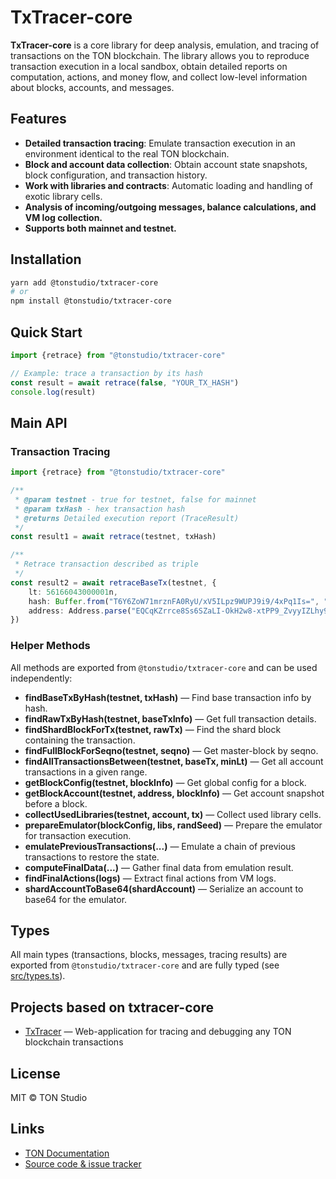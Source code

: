 # TxTracer-core

**TxTracer-core** is a core library for deep analysis, emulation, and tracing of transactions on the TON blockchain. The library allows you to reproduce transaction execution in a local sandbox, obtain detailed reports on computation, actions, and money flow, and collect low-level information about blocks, accounts, and messages.

## Features

- **Detailed transaction tracing**: Emulate transaction execution in an environment identical to the real TON blockchain.
- **Block and account data collection**: Obtain account state snapshots, block configuration, and transaction history.
- **Work with libraries and contracts**: Automatic loading and handling of exotic library cells.
- **Analysis of incoming/outgoing messages, balance calculations, and VM log collection.**
- **Supports both mainnet and testnet.**

## Installation

```bash
yarn add @tonstudio/txtracer-core
# or
npm install @tonstudio/txtracer-core
```

## Quick Start

```ts
import {retrace} from "@tonstudio/txtracer-core"

// Example: trace a transaction by its hash
const result = await retrace(false, "YOUR_TX_HASH")
console.log(result)
```

## Main API

### Transaction Tracing

```ts
import {retrace} from "@tonstudio/txtracer-core"

/**
 * @param testnet - true for testnet, false for mainnet
 * @param txHash - hex transaction hash
 * @returns Detailed execution report (TraceResult)
 */
const result1 = await retrace(testnet, txHash)

/**
 * Retrace transaction described as triple
 */
const result2 = await retraceBaseTx(testnet, {
    lt: 56166043000001n,
    hash: Buffer.from("T6Y6ZoW71mrznFA0RyU/xV5ILpz9WUPJ9i9/4xPq1Is=", "base64"),
    address: Address.parse("EQCqKZrrce8Ss6SZaLI-OkH2w8-xtPP9_ZvyyIZLhy9Hmpf8"),
})
```

### Helper Methods

All methods are exported from `@tonstudio/txtracer-core` and can be used independently:

- **findBaseTxByHash(testnet, txHash)** — Find base transaction info by hash.
- **findRawTxByHash(testnet, baseTxInfo)** — Get full transaction details.
- **findShardBlockForTx(testnet, rawTx)** — Find the shard block containing the transaction.
- **findFullBlockForSeqno(testnet, seqno)** — Get master-block by seqno.
- **findAllTransactionsBetween(testnet, baseTx, minLt)** — Get all account transactions in a given range.
- **getBlockConfig(testnet, blockInfo)** — Get global config for a block.
- **getBlockAccount(testnet, address, blockInfo)** — Get account snapshot before a block.
- **collectUsedLibraries(testnet, account, tx)** — Collect used library cells.
- **prepareEmulator(blockConfig, libs, randSeed)** — Prepare the emulator for transaction execution.
- **emulatePreviousTransactions(...)** — Emulate a chain of previous transactions to restore the state.
- **computeFinalData(...)** — Gather final data from emulation result.
- **findFinalActions(logs)** — Extract final actions from VM logs.
- **shardAccountToBase64(shardAccount)** — Serialize an account to base64 for the emulator.

## Types

All main types (transactions, blocks, messages, tracing results) are exported from `@tonstudio/txtracer-core` and are fully typed (see [src/types.ts](src/types.ts)).

## Projects based on txtracer-core

- [TxTracer](https://txtracer.ton.org) — Web-application for tracing and debugging any TON blockchain transactions

## License

MIT © TON Studio

## Links

- [TON Documentation](https://ton.org/docs/)
- [Source code & issue tracker](https://github.com/tact-lang/txtracer-core)
